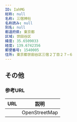 ```yaml
---
ID: IahMG
総称: null
名称: 三宿神社
名称読み: null
別名: null
都道府県: 東京都
区域: 世田谷区
緯度: 35.6509033
経度: 139.6742356
郵便番号: 1540005
住所: 東京都世田谷区三宿２丁目２７−６
---
```


## その他

### 参考URL

| URL | 説明          |
| --- | ------------- |
|     | OpenStreetMap |
